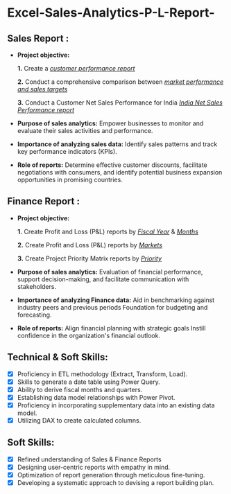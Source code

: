 # Excel-Sales-Analytics-P-L-Report-
## Sales Report :


- **Project objective:** 

    **1.** Create a _[customer performance report](https://github.com/AtharvaDhamse/Excel-Sales-Analytics-P-L-Report-/blob/main/Customer%20Performance%20Report.pdf)_ 

    **2.** Conduct a comprehensive comparison between _[market performance and sales targets](https://github.com/AtharvaDhamse/Excel-Sales-Analytics-P-L-Report-/blob/main/Market%20Performance%20vs%20Target%202019%2C20%2C21.pdf)_

    **3.** Conduct a Customer Net Sales Performance for India _[India Net Sales Performance report](https://github.com/AtharvaDhamse/Excel-Sales-Analytics-P-L-Report-/blob/main/INDIA_SALES.pdf)_
  
- **Purpose of sales analytics:** Empower businesses to monitor and evaluate their sales activities and performance.

- **Importance of analyzing sales data:** Identify sales patterns and track key performance indicators (KPIs).

- **Role of reports:** Determine effective customer discounts, facilitate negotiations with consumers, and identify potential business expansion opportunities in promising countries.


## Finance Report :

- **Project objective:** 

    **1.** Create Profit and Loss (P&L) reports by _[Fiscal Year](https://github.com/AtharvaDhamse/Excel-Sales-Analytics-P-L-Report-/blob/main/P%26L%20by%20Fiscal%20Year.pdf)_ & _[Months](https://github.com/AtharvaDhamse/Excel-Sales-Analytics-P-L-Report-/blob/main/P%26L%20by%20Months.pdf)_ 

   **2.** Create Profit and Loss (P&L) reports by _[Markets](https://github.com/AtharvaDhamse/Excel-Sales-Analytics-P-L-Report-/blob/main/P%26L%20by%20Markets.pdf)_

   **3.** Create Project Priority Matrix reports by _[Priority](https://github.com/AtharvaDhamse/Excel-Sales-Analytics-P-L-Report-/blob/main/Project%20Priority%20Matrix.pdf)_

- **Purpose of sales analytics:** Evaluation of financial performance, support decision-making, and facilitate communication with stakeholders.

- **Importance of analyzing Finance data:** Aid in benchmarking against industry peers and previous periods Foundation for budgeting and forecasting.

- **Role of reports:** Align financial planning with strategic goals Instill confidence in the organization's financial outlook.


## Technical & Soft Skills:
- [x]	Proficiency in ETL methodology (Extract, Transform, Load).
- [x]	Skills to generate a date table using Power Query.
- [x]	Ability to derive fiscal months and quarters.
- [x]	Establishing data model relationships with Power Pivot.
- [x]	Proficiency in incorporating supplementary data into an existing data model.
- [x]	Utilizing DAX to create calculated columns.

## Soft Skills:
- [x]	Refined understanding of Sales & Finance Reports
- [x]	Designing user-centric reports with empathy in mind.
- [x]	Optimization of report generation through meticulous fine-tuning.
- [x]	Developing a systematic approach to devising a report building plan.
